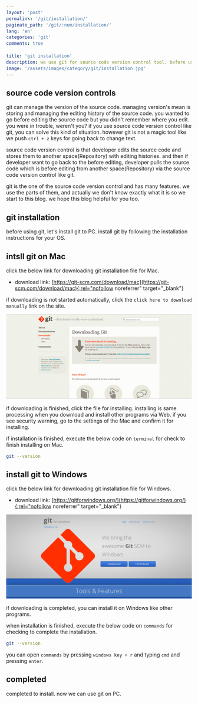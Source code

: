 ```yaml
---
layout: 'post'
permalink: '/git/installation/'
paginate_path: '/git/:num/installation/'
lang: 'en'
categories: 'git'
comments: true

title: 'git installation'
description: we use git for source code version control tool. before using git, let's install git first.
image: '/assets/images/category/git/installation.jpg'
---
```


## source code version controls
git can manage the version of the source code. managing version's mean is storing and managing the editing history of the source code. you wanted to go before editing the source code but you didn't remember where you edit. you were in trouble, weren't you? if you use source code version control like git, you can solve this kind of situation. however git is not a magic tool like we push ```ctrl + z``` keys for going back to change text.

source code version control is that developer edits the source code and stores them to another space(Repository) with editing histories. and then if developer want to go back to the before editing, developer pulls the source code which is before editing from another space(Repository) via the source code version control like git.

git is the one of the source code version control and has many features. we use the parts of them, and actually we don't know exactly what it is so we start to this blog. we hope this blog helpful for you too.

## git installation
before using git, let's install git to PC. install git by following the installation instructions for your OS.

## intsll git on Mac
click the below link for downloading git installation file for Mac.

- download link: [https://git-scm.com/download/mac](https://git-scm.com/download/mac){:rel="nofollow noreferrer" target="_blank"}

if downloading is not started automatically, click the ```click here to download manually``` link on the site.

![git download for mac](/assets/images/category/git/installation/download_mac.png)

if downloading is finished, click the file for installing. installing is same processing when you download and install other programs via Web. if you see security warning, go to the settings of the Mac and confirm it for installing.

if installation is finished, execute the below code on ```terminal``` for check to finish installing on Mac.

```bash
git --version
```

## install git to Windows
click the below link for downloading git installation file for Windows.

- download link: [https://gitforwindows.org/](https://gitforwindows.org/){:rel="nofollow noreferrer" target="_blank"}

![git download for windows](/assets/images/category/git/installation/download_windows.png)

if downloading is completed, you can install it on Windows like other programs.

when installation is finished, execute the below code on ```commands``` for checking to complete the installation.

```bash
git --version
```

you can open ```commands``` by pressing ```windows key + r``` and typing ```cmd``` and pressing ```enter```.

## completed
completed to install. now we can use git on PC.
